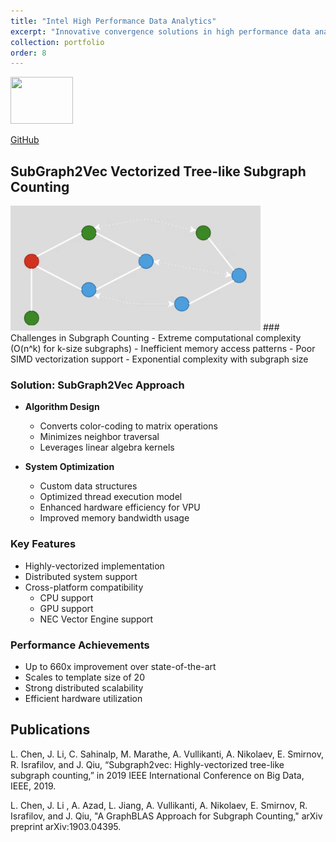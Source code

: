 ```yaml
---
title: "Intel High Performance Data Analytics"
excerpt: "Innovative convergence solutions in high performance data analytics and simulation software development using Intel architecture.<br/><img src='/images/intel1.png' width='100' height='75'>"
collection: portfolio
order: 8
---
```


<img src='/images/code.png' width='100' height='75'>

[GitHub](https://github.com/DSC-SPIDAL/harp/tree/subgraph2vec)

## SubGraph2Vec Vectorized Tree-like Subgraph Counting
<img src='/images/netg.png' width='400' height='200'>
### Challenges in Subgraph Counting
- Extreme computational complexity (O(n^k) for k-size subgraphs)
- Inefficient memory access patterns
- Poor SIMD vectorization support
- Exponential complexity with subgraph size

### Solution: SubGraph2Vec Approach
- **Algorithm Design**
  - Converts color-coding to matrix operations
  - Minimizes neighbor traversal
  - Leverages linear algebra kernels

- **System Optimization**
  - Custom data structures
  - Optimized thread execution model
  - Enhanced hardware efficiency for VPU
  - Improved memory bandwidth usage

### Key Features
- Highly-vectorized implementation
- Distributed system support
- Cross-platform compatibility
  - CPU support
  - GPU support
  - NEC Vector Engine support

### Performance Achievements
- Up to 660x improvement over state-of-the-art
- Scales to template size of 20
- Strong distributed scalability
- Efficient hardware utilization

## Publications

L.  Chen,  J.  Li,  C.  Sahinalp,  M.  Marathe,  A.  Vullikanti,  A.  Nikolaev, E.  Smirnov,  R.  Israfilov,  and  J.  Qiu,  “Subgraph2vec:   Highly-vectorized tree-like  subgraph  counting,”  in 2019 IEEE International Conference on Big Data, IEEE, 2019.

 

L. Chen, J.  Li , A. Azad, L. Jiang, A.  Vullikanti,  A.  Nikolaev, E.  Smirnov,  R.  Israfilov,  and  J.  Qiu,  "A GraphBLAS Approach for Subgraph Counting," arXiv preprint arXiv:1903.04395.


